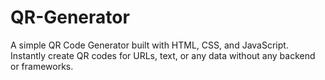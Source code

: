 # QR-Generator
A simple QR Code Generator built with HTML, CSS, and JavaScript. Instantly create QR codes for URLs, text, or any data without any backend or frameworks.
